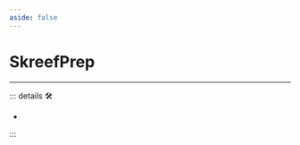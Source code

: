 ```yaml
---
aside: false
---
```

# <labor>SkreefPrep</labor>

---

<!-- =================================================== -->
<!-- =================================================== -->
<!-- =================================================== -->
<!-- =================================================== -->
<!-- =================================================== -->
::: details 🛠

-

:::
